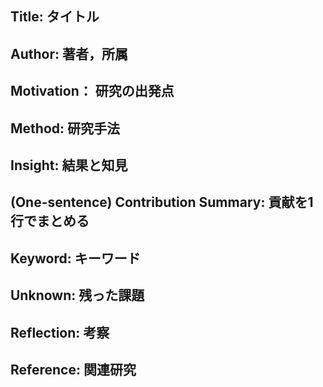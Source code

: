 ## Title: タイトル

## Author: 著者，所属

## Motivation： 研究の出発点

## Method: 研究手法

## Insight: 結果と知見

## (One-sentence) Contribution Summary: 貢献を1行でまとめる



## Keyword: キーワード

## Unknown: 残った課題

## Reflection: 考察

## Reference: 関連研究
